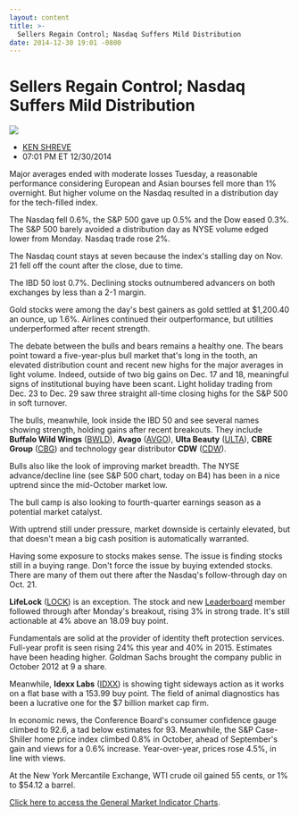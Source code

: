 ```yaml
---
layout: content
title: >-
  Sellers Regain Control; Nasdaq Suffers Mild Distribution
date: 2014-12-30 19:01 -0800
---
```



Sellers Regain Control; Nasdaq Suffers Mild Distribution
=========================================================


![](https://www.investors.com/wp-content/uploads/ibd-migrated-images/MPv_141231_635555480426202086.png)

* [KEN SHREVE](https://www.investors.com/author/shrevek/ "Posts by KEN SHREVE")
* 07:01 PM ET 12/30/2014





Major averages ended with moderate losses Tuesday, a reasonable performance considering European and Asian bourses fell more than 1% overnight. But higher volume on the Nasdaq resulted in a distribution day for the tech-filled index.


The Nasdaq fell 0.6%, the S&P 500 gave up 0.5% and the Dow eased 0.3%. The S&P 500 barely avoided a distribution day as NYSE volume edged lower from Monday. Nasdaq trade rose 2%.


The Nasdaq count stays at seven because the index's stalling day on Nov. 21 fell off the count after the close, due to time.


The IBD 50 lost 0.7%. Declining stocks outnumbered advancers on both exchanges by less than a 2-1 margin.


Gold stocks were among the day's best gainers as gold settled at $1,200.40 an ounce, up 1.6%. Airlines continued their outperformance, but utilities underperformed after recent strength.


The debate between the bulls and bears remains a healthy one. The bears point toward a five-year-plus bull market that's long in the tooth, an elevated distribution count and recent new highs for the major averages in light volume. Indeed, outside of two big gains on Dec. 17 and 18, meaningful signs of institutional buying have been scant. Light holiday trading from Dec. 23 to Dec. 29 saw three straight all-time closing highs for the S&P 500 in soft turnover.


The bulls, meanwhile, look inside the IBD 50 and see several names showing strength, holding gains after recent breakouts. They include **Buffalo Wild Wings** ([BWLD](https://research.investors.com/quote.aspx?symbol=BWLD)), **Avago** ([AVGO](https://research.investors.com/quote.aspx?symbol=AVGO)), **Ulta Beauty** ([ULTA](https://research.investors.com/quote.aspx?symbol=ULTA)), **CBRE Group** ([CBG](https://research.investors.com/quote.aspx?symbol=CBG)) and technology gear distributor **CDW** ([CDW](https://research.investors.com/quote.aspx?symbol=CDW)).


Bulls also like the look of improving market breadth. The NYSE advance/decline line (see S&P 500 chart, today on B4) has been in a nice uptrend since the mid-October market low.


The bull camp is also looking to fourth-quarter earnings season as a potential market catalyst.


With uptrend still under pressure, market downside is certainly elevated, but that doesn't mean a big cash position is automatically warranted.


Having some exposure to stocks makes sense. The issue is finding stocks still in a buying range. Don't force the issue by buying extended stocks. There are many of them out there after the Nasdaq's follow-through day on Oct. 21.


**LifeLock** ([LOCK](https://research.investors.com/quote.aspx?symbol=LOCK)) is an exception. The stock and new [Leaderboard](http://leaderboard.investors.com/leaderboard/leaders/default.aspx) member followed through after Monday's breakout, rising 3% in strong trade. It's still actionable at 4% above an 18.09 buy point.


Fundamentals are solid at the provider of identity theft protection services. Full-year profit is seen rising 24% this year and 40% in 2015. Estimates have been heading higher. Goldman Sachs brought the company public in October 2012 at 9 a share.


Meanwhile, **Idexx Labs** ([IDXX](https://research.investors.com/quote.aspx?symbol=IDXX)) is showing tight sideways action as it works on a flat base with a 153.99 buy point. The field of animal diagnostics has been a lucrative one for the $7 billion market cap firm.


In economic news, the Conference Board's consumer confidence gauge climbed to 92.6, a tad below estimates for 93. Meanwhile, the S&P Case-Shiller home price index climbed 0.8% in October, ahead of September's gain and views for a 0.6% increase. Year-over-year, prices rose 4.5%, in line with views.


At the New York Mercantile Exchange, WTI crude oil gained 55 cents, or 1% to $54.12 a barrel.


[Click here to access the General Market Indicator Charts](https://www.investors.com/pdf/GMI_123114.pdf).





